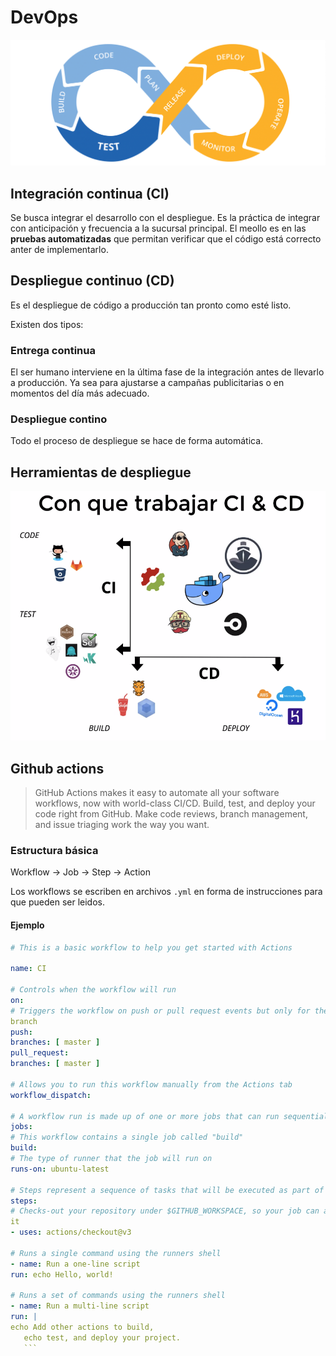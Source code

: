 # DevOps

![CICD](./assets/img07.png)

## Integración continua (CI)

  Se busca integrar el desarrollo con el despliegue. Es la práctica de integrar con
  anticipación y frecuencia a la sucursal principal. El meollo es en las **pruebas
  automatizadas** que permitan verificar que el código está correcto anter de implementarlo.

## Despliegue continuo (CD)

  Es el despliegue de código a producción tan pronto como esté listo.

  Existen dos tipos:

### Entrega continua

  El ser humano interviene en la última fase de la integración antes de llevarlo
  a producción. Ya sea para ajustarse a campañas publicitarias o en momentos del
  día más adecuado.

### Despliegue contino

  Todo el proceso de despliegue se hace de forma automática.

## Herramientas de despliegue

![Herramientas](./assets/img08.png)

## Github actions

  > GitHub Actions makes it easy to automate all your software workflows, now with
  > world-class CI/CD. Build, test, and deploy your code right from GitHub. Make
  > code reviews, branch management, and issue triaging work the way you want.

### Estructura básica

  Workflow -> Job -> Step -> Action

  Los workflows se escriben en archivos `.yml` en forma de instrucciones para que
  pueden ser leidos.

#### Ejemplo

  ```yml
# This is a basic workflow to help you get started with Actions

  name: CI

# Controls when the workflow will run
  on:
# Triggers the workflow on push or pull request events but only for the master
  branch
  push:
branches: [ master ]
pull_request:
branches: [ master ]

# Allows you to run this workflow manually from the Actions tab
workflow_dispatch:

# A workflow run is made up of one or more jobs that can run sequentially or in parallel
jobs:
# This workflow contains a single job called "build"
build:
# The type of runner that the job will run on
runs-on: ubuntu-latest

# Steps represent a sequence of tasks that will be executed as part of the job
steps:
# Checks-out your repository under $GITHUB_WORKSPACE, so your job can access
it
- uses: actions/checkout@v3

# Runs a single command using the runners shell
- name: Run a one-line script
run: echo Hello, world!

# Runs a set of commands using the runners shell
- name: Run a multi-line script
run: |
echo Add other actions to build,
     echo test, and deploy your project.
     ```
